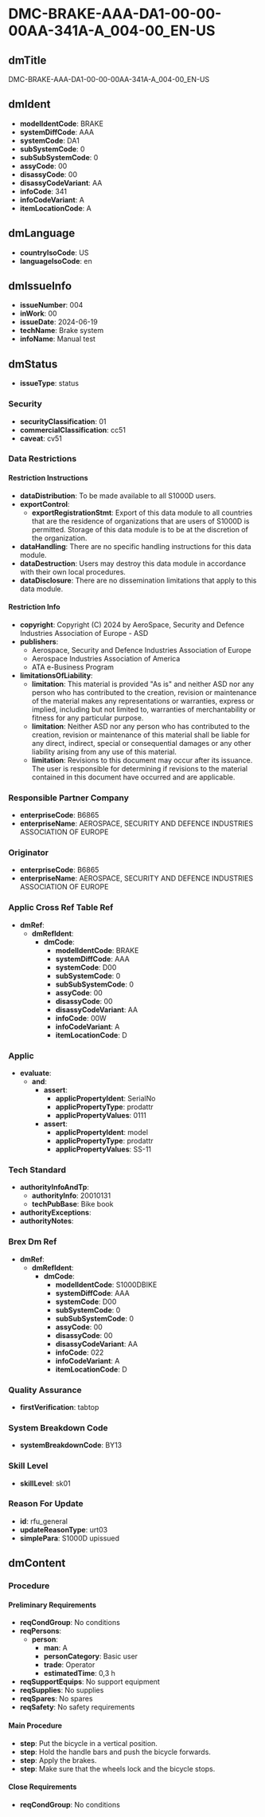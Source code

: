 # DMC-BRAKE-AAA-DA1-00-00-00AA-341A-A_004-00_EN-US

## dmTitle
DMC-BRAKE-AAA-DA1-00-00-00AA-341A-A_004-00_EN-US

## dmIdent
*   **modelIdentCode**: BRAKE
*   **systemDiffCode**: AAA
*   **systemCode**: DA1
*   **subSystemCode**: 0
*   **subSubSystemCode**: 0
*   **assyCode**: 00
*   **disassyCode**: 00
*   **disassyCodeVariant**: AA
*   **infoCode**: 341
*   **infoCodeVariant**: A
*   **itemLocationCode**: A

## dmLanguage
*   **countryIsoCode**: US
*   **languageIsoCode**: en

## dmIssueInfo
*   **issueNumber**: 004
*   **inWork**: 00
*   **issueDate**: 2024-06-19
*   **techName**: Brake system
*   **infoName**: Manual test

## dmStatus
*   **issueType**: status

### Security
*   **securityClassification**: 01
*   **commercialClassification**: cc51
*   **caveat**: cv51

### Data Restrictions
#### Restriction Instructions
*   **dataDistribution**: To be made available to all S1000D users.
*   **exportControl**: 
    *   **exportRegistrationStmt**: Export of this data module to all countries that are the residence of organizations that are users of S1000D is permitted. Storage of this data module is to be at the discretion of the organization.
*   **dataHandling**: There are no specific handling instructions for this data module.
*   **dataDestruction**: Users may destroy this data module in accordance with their own local procedures.
*   **dataDisclosure**: There are no dissemination limitations that apply to this data module.

#### Restriction Info
*   **copyright**: Copyright (C) 2024 by AeroSpace, Security and Defence Industries Association of Europe - ASD
*   **publishers**:
    *   Aerospace, Security and Defence Industries Association of Europe
    *   Aerospace Industries Association of America
    *   ATA e-Business Program
*   **limitationsOfLiability**:
    *   **limitation**: This material is provided "As is" and neither ASD nor any person who has contributed to the creation, revision or maintenance of the material makes any representations or warranties, express or implied, including but not limited to, warranties of merchantability or fitness for any particular purpose.
    *   **limitation**: Neither ASD nor any person who has contributed to the creation, revision or maintenance of this material shall be liable for any direct, indirect, special or consequential damages or any other liability arising from any use of this material.
    *   **limitation**: Revisions to this document may occur after its issuance. The user is responsible for determining if revisions to the material contained in this document have occurred and are applicable.

### Responsible Partner Company
*   **enterpriseCode**: B6865
*   **enterpriseName**: AEROSPACE, SECURITY AND DEFENCE INDUSTRIES ASSOCIATION OF EUROPE

### Originator
*   **enterpriseCode**: B6865
*   **enterpriseName**: AEROSPACE, SECURITY AND DEFENCE INDUSTRIES ASSOCIATION OF EUROPE

### Applic Cross Ref Table Ref
*   **dmRef**:
    *   **dmRefIdent**:
        *   **dmCode**:
            *   **modelIdentCode**: BRAKE
            *   **systemDiffCode**: AAA
            *   **systemCode**: D00
            *   **subSystemCode**: 0
            *   **subSubSystemCode**: 0
            *   **assyCode**: 00
            *   **disassyCode**: 00
            *   **disassyCodeVariant**: AA
            *   **infoCode**: 00W
            *   **infoCodeVariant**: A
            *   **itemLocationCode**: D

### Applic
*   **evaluate**:
    *   **and**:
        *   **assert**:
            *   **applicPropertyIdent**: SerialNo
            *   **applicPropertyType**: prodattr
            *   **applicPropertyValues**: 0111
        *   **assert**:
            *   **applicPropertyIdent**: model
            *   **applicPropertyType**: prodattr
            *   **applicPropertyValues**: SS-11

### Tech Standard
*   **authorityInfoAndTp**:
    *   **authorityInfo**: 20010131
    *   **techPubBase**: Bike book
*   **authorityExceptions**: 
*   **authorityNotes**: 

### Brex Dm Ref
*   **dmRef**:
    *   **dmRefIdent**:
        *   **dmCode**:
            *   **modelIdentCode**: S1000DBIKE
            *   **systemDiffCode**: AAA
            *   **systemCode**: D00
            *   **subSystemCode**: 0
            *   **subSubSystemCode**: 0
            *   **assyCode**: 00
            *   **disassyCode**: 00
            *   **disassyCodeVariant**: AA
            *   **infoCode**: 022
            *   **infoCodeVariant**: A
            *   **itemLocationCode**: D

### Quality Assurance
*   **firstVerification**: tabtop

### System Breakdown Code
*   **systemBreakdownCode**: BY13

### Skill Level
*   **skillLevel**: sk01

### Reason For Update
*   **id**: rfu_general
*   **updateReasonType**: urt03
*   **simplePara**: S1000D upissued

## dmContent
### Procedure
#### Preliminary Requirements
*   **reqCondGroup**: No conditions
*   **reqPersons**:
    *   **person**:
        *   **man**: A
        *   **personCategory**: Basic user
        *   **trade**: Operator
        *   **estimatedTime**: 0,3 h
*   **reqSupportEquips**: No support equipment
*   **reqSupplies**: No supplies
*   **reqSpares**: No spares
*   **reqSafety**: No safety requirements

#### Main Procedure
*   **step**: Put the bicycle in a vertical position.
*   **step**: Hold the handle bars and push the bicycle forwards.
*   **step**: Apply the brakes.
*   **step**: Make sure that the wheels lock and the bicycle stops.

#### Close Requirements
*   **reqCondGroup**: No conditions